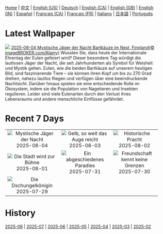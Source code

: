 [Home](../README.md) | [中文](zh-CN.md) | [English (US)](en-US.md) | [Deutsch](de-DE.md) | [English (CA)](en-CA.md) | [English (GB)](en-GB.md) | [English (IN)](en-IN.md) | [Español](es-ES.md) | [Français (CA)](fr-CA.md) | [Français (FR)](fr-FR.md) | [Italiano](it-IT.md) | [日本語](ja-JP.md) | [Português](pt-BR.md)

# Latest Wallpaper
![](https://www.bing.com/th?id=OHR.LaplandOwl_DE-DE9006060436_UHD.jpg)
[2025-08-04 Mystische Jäger der Nacht Bartkäuze im Nest, Finnland(© imageBROKER.com/Alamy)](https://www.bing.com/th?id=OHR.LaplandOwl_DE-DE9006060436_UHD.jpg)
Wussten Sie, dass heute der Internationale Ehrentag der Eulen gefeiert wird? Dieser besondere Tag würdigt die lautlosen Jäger der Nacht, die seit Jahrhunderten als Symbol für Weisheit und Mystik gelten. Eulen, wie die beiden Bartkäuze auf unserem heutigen Bild, sind faszinierende Tiere – sie können ihren Kopf um bis zu 270 Grad drehen, nahezu lautlos fliegen und verfügen über eine beeindruckende Nachtsicht. Darüber hinaus spielen sie eine entscheidende Rolle im Ökosystem, indem sie die Population von Nagetieren und Insekten regulieren. Leider sind viele Eulenarten durch den Verlust ihres Lebensraums und andere menschliche Einflüsse gefährdet.

# Recent 7 Days
|  |  |  |
|:---:|:---:|:---:|
| ![](https://www.bing.com/th?id=OHR.LaplandOwl_DE-DE9006060436_400x240.jpg "Mystische Jäger der Nacht") 2025-08-04 | ![](https://www.bing.com/th?id=OHR.HappySunflower_DE-DE9238055118_400x240.jpg "Gelb, so weit das Auge reicht") 2025-08-03 | ![](https://www.bing.com/th?id=OHR.HerrenhaeuserHannover_DE-DE9700830017_400x240.jpg "Historische Pracht") 2025-08-02 |
| ![](https://www.bing.com/th?id=OHR.EdinburghFringe_DE-DE9968170483_400x240.jpg "Die Stadt wird zur Bühne") 2025-08-01 | ![](https://www.bing.com/th?id=OHR.NaPaliKauai_DE-DE7014828359_400x240.jpg "Ein abgeschiedenes Paradies") 2025-07-31 | ![](https://www.bing.com/th?id=OHR.SaypeDubai_DE-DE6760709663_400x240.jpg "Freundschaft kennt keine Grenzen") 2025-07-30 |
| ![](https://www.bing.com/th?id=OHR.TigerDay_DE-DE7296947889_400x240.jpg "Die Dschungelkönigin") 2025-07-29 |  |  |

# History
[2025-08](../archives/wallpaper/de-DE/w_2025_08.md) | [2025-07](../archives/wallpaper/de-DE/w_2025_07.md) | [2025-06](../archives/wallpaper/de-DE/w_2025_06.md) | [2025-05](../archives/wallpaper/de-DE/w_2025_05.md) | [2025-04](../archives/wallpaper/de-DE/w_2025_04.md) | [2025-03](../archives/wallpaper/de-DE/w_2025_03.md) | [2025-02](../archives/wallpaper/de-DE/w_2025_02.md)

